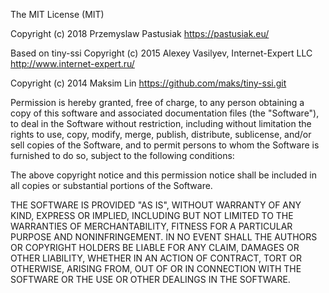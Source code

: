 
The MIT License (MIT)

Copyright (c) 2018 Przemyslaw Pastusiak
<https://pastusiak.eu/>
   

Based on tiny-ssi
Copyright (c) 2015 Alexey Vasilyev, Internet-Expert LLC
<http://www.internet-expert.ru/>

   

Copyright (c) 2014 Maksim Lin
<https://github.com/maks/tiny-ssi.git>

Permission is hereby granted, free of charge, to any person obtaining a copy
of this software and associated documentation files (the "Software"), to deal
in the Software without restriction, including without limitation the rights
to use, copy, modify, merge, publish, distribute, sublicense, and/or sell
copies of the Software, and to permit persons to whom the Software is
furnished to do so, subject to the following conditions:

The above copyright notice and this permission notice shall be included in all
copies or substantial portions of the Software.

THE SOFTWARE IS PROVIDED "AS IS", WITHOUT WARRANTY OF ANY KIND, EXPRESS OR
IMPLIED, INCLUDING BUT NOT LIMITED TO THE WARRANTIES OF MERCHANTABILITY,
FITNESS FOR A PARTICULAR PURPOSE AND NONINFRINGEMENT. IN NO EVENT SHALL THE
AUTHORS OR COPYRIGHT HOLDERS BE LIABLE FOR ANY CLAIM, DAMAGES OR OTHER
LIABILITY, WHETHER IN AN ACTION OF CONTRACT, TORT OR OTHERWISE, ARISING FROM,
OUT OF OR IN CONNECTION WITH THE SOFTWARE OR THE USE OR OTHER DEALINGS IN THE
SOFTWARE.
